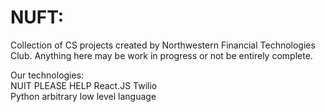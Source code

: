 # NUFT:

Collection of CS projects created by Northwestern Financial Technologies Club. Anything here may be work in progress or not be entirely complete.  

Our technologies:  
NUIT PLEASE HELP
React.JS
Twilio  
Python
arbitrary low level language  

